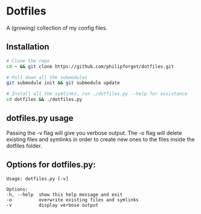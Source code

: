 # Dotfiles
A (growing) collection of my config files.

## Installation
```bash
# Clone the repo
cd ~ && git clone https://github.com/philipforget/dotfiles.git

# Pull down all the submodules
git submodule init && git submodule update

# Install all the symlinks, run ./dotfiles.py --help for assistance
cd dotfiles && ./dotfiles.py
```

## dotfiles.py usage

Passing the -v flag will give you verbose output. The -o flag will delete existing files and symlinks in order to create new ones to the files inside the dotfiles folder.

## Options for dotfiles.py:

	Usage: dotfiles.py [-v]

	Options:
	-h, --help  show this help message and exit
	-o          overwrite existing files and symlinks
	-v          display verbose output
